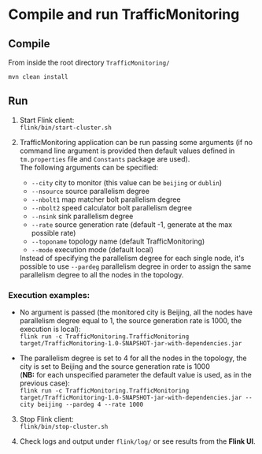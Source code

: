 # Compile and run TrafficMonitoring

## Compile
From inside the root directory `TrafficMonitoring/`

`mvn clean install`

## Run
1. Start Flink client: <br> `flink/bin/start-cluster.sh`

2. TrafficMonitoring application can be run passing some arguments (if no command line argument is provided then default values defined in `tm.properties` file and `Constants` package are used). <br> The following arguments can be specified:<ul><li>`--city` city to monitor (this value can be `beijing` or `dublin`)</li><li>`--nsource` source parallelism degree</li><li>`--nbolt1` map matcher bolt parallelism degree</li><li>`--nbolt2` speed calculator bolt parallelism degree</li><li>`--nsink` sink parallelism degree</li><li>`--rate` source generation rate (default -1, generate at the max possible rate)</li><li>`--toponame` topology name (default TrafficMonitoring)</li><li>`--mode` execution mode (default local)</li></ul> Instead of specifying the parallelism degree for each single node, it's possible to use `--pardeg` parallelism degree in order to assign the same parallelism degree to all the nodes in the topology.

### Execution examples:
* No argument is passed (the monitored city is Beijing, all the nodes have parallelism degree equal to 1, the source generation rate is 1000, the execution is local): <br> `flink run -c TrafficMonitoring.TrafficMonitoring target/TrafficMonitoring-1.0-SNAPSHOT-jar-with-dependencies.jar`

* The parallelism degree is set to 4 for all the nodes in the topology, the city is set to Beijing and the source generation rate is 1000 <br> (<b>NB:</b> for each unspecified parameter the default value is used, as in the previous case): <br> `flink run -c TrafficMonitoring.TrafficMonitoring target/TrafficMonitoring-1.0-SNAPSHOT-jar-with-dependencies.jar --city beijing --pardeg 4 --rate 1000`

3. Stop Flink client: <br> `flink/bin/stop-cluster.sh`

4. Check logs and output under `flink/log/` or see results from the <b>Flink UI</b>.